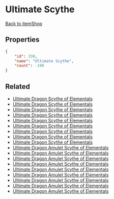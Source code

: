 # Ultimate Scythe

<no description available>

[Back to itemShop](../item-shops.md)

## Properties

```json
{
    "id": 338,
    "name": "Ultimate Scythe",
    "count": -100
}
```

## Related

- [Ultimate Dragon Scythe of Elementals](../items/9931-ultimate-dragon-scythe-of-elementals.md)
- [Ultimate Dragon Scythe of Elementals](../items/9932-ultimate-dragon-scythe-of-elementals.md)
- [Ultimate Dragon Scythe of Elementals](../items/9933-ultimate-dragon-scythe-of-elementals.md)
- [Ultimate Dragon Scythe of Elementals](../items/9934-ultimate-dragon-scythe-of-elementals.md)
- [Ultimate Dragon Scythe of Elementals](../items/9935-ultimate-dragon-scythe-of-elementals.md)
- [Ultimate Dragon Scythe of Elementals](../items/9936-ultimate-dragon-scythe-of-elementals.md)
- [Ultimate Dragon Scythe of Elementals](../items/9937-ultimate-dragon-scythe-of-elementals.md)
- [Ultimate Dragon Scythe of Elementals](../items/9938-ultimate-dragon-scythe-of-elementals.md)
- [Ultimate Dragon Scythe of Elementals](../items/9939-ultimate-dragon-scythe-of-elementals.md)
- [Ultimate Dragon Amulet Scythe of Elementals](../items/9940-ultimate-dragon-amulet-scythe-of-elementals.md)
- [Ultimate Dragon Amulet Scythe of Elementals](../items/9941-ultimate-dragon-amulet-scythe-of-elementals.md)
- [Ultimate Dragon Amulet Scythe of Elementals](../items/9942-ultimate-dragon-amulet-scythe-of-elementals.md)
- [Ultimate Dragon Amulet Scythe of Elementals](../items/9943-ultimate-dragon-amulet-scythe-of-elementals.md)
- [Ultimate Dragon Amulet Scythe of Elementals](../items/9944-ultimate-dragon-amulet-scythe-of-elementals.md)
- [Ultimate Dragon Amulet Scythe of Elementals](../items/9945-ultimate-dragon-amulet-scythe-of-elementals.md)
- [Ultimate Dragon Amulet Scythe of Elementals](../items/9946-ultimate-dragon-amulet-scythe-of-elementals.md)
- [Ultimate Dragon Amulet Scythe of Elementals](../items/9947-ultimate-dragon-amulet-scythe-of-elementals.md)
- [Ultimate Dragon Amulet Scythe of Elementals](../items/9948-ultimate-dragon-amulet-scythe-of-elementals.md)

